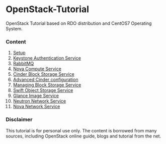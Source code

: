 # OpenStack-Tutorial
OpenStack Tutorial based on RDO distribution and CentOS7 Operating System.

### Content
1. [Setup](https://github.com/kalise/OpenStack-Tutorial/blob/master/Content/preflight.md)
2. [Keystone Authentication Service](https://github.com/kalise/OpenStack-Tutorial/blob/master/Content/keystone.md)
3. [RabbitMQ](https://github.com/kalise/OpenStack-Tutorial/blob/master/Content/rabbitmq.md)
4. [Nova Compute Service](https://github.com/kalise/OpenStack-Tutorial/blob/master/Content/nova.md)
5. [Cinder Block Storage Service](https://github.com/kalise/OpenStack-Tutorial/blob/master/Content/cinder.md)
6. [Advanced Cinder configuration](https://github.com/kalise/OpenStack-Tutorial/blob/master/Content/multiple_cinder.md)
7. [Managing Block Storage Service](https://github.com/kalise/OpenStack-Tutorial/blob/master/Content/manage_cinder.md)
8. [Swift Object Storage Service](https://github.com/kalise/OpenStack-Tutorial/blob/master/Content/swift.md)
9. [Glance Image Service](https://github.com/kalise/OpenStack-Tutorial/blob/master/Content/glance.md)
10. [Neutron Network Service](https://github.com/kalise/OpenStack-Tutorial/blob/master/Content/neutron.md)
11. [Nova Network Service](https://github.com/kalise/OpenStack-Tutorial/blob/master/Content/novanetwork.md)

### Disclaimer
This tutorial is for personal use only. The content is borrowed from many sources, including OpenStack online guide, blogs and tutorial from the net.
